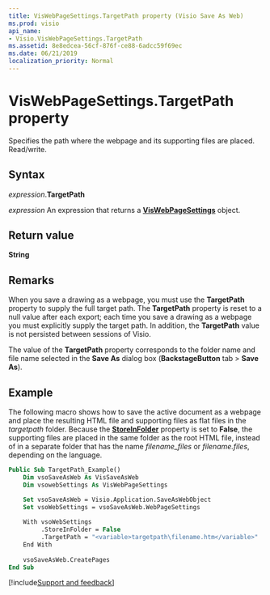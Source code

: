 ```yaml
---
title: VisWebPageSettings.TargetPath property (Visio Save As Web)
ms.prod: visio
api_name:
- Visio.VisWebPageSettings.TargetPath
ms.assetid: 8e8edcea-56cf-876f-ce88-6adcc59f69ec
ms.date: 06/21/2019
localization_priority: Normal
---
```



# VisWebPageSettings.TargetPath property

Specifies the path where the webpage and its supporting files are placed. Read/write.


## Syntax

_expression_.**TargetPath**

_expression_ An expression that returns a **[VisWebPageSettings](Visio.VisWebPageSettings.md)** object.


## Return value

**String**


## Remarks

When you save a drawing as a webpage, you must use the **TargetPath** property to supply the full target path. The **TargetPath** property is reset to a null value after each export; each time you save a drawing as a webpage you must explicitly supply the target path. In addition, the **TargetPath** value is not persisted between sessions of Visio.

The value of the **TargetPath** property corresponds to the folder name and file name selected in the **Save As** dialog box (**BackstageButton** tab > **Save As**).


## Example

The following macro shows how to save the active document as a webpage and place the resulting HTML file and supporting files as flat files in the _targetpath_ folder. Because the **[StoreInFolder](Visio.VisWebPageSettings.StoreInFolder.md)** property is set to **False**, the supporting files are placed in the same folder as the root HTML file, instead of in a separate folder that has the name _filename\_files_ or _filename.files_, depending on the language.

```vb
Public Sub TargetPath_Example()
    Dim vsoSaveAsWeb As VisSaveAsWeb 
    Dim vsowebSettings As VisWebPageSettings

    Set vsoSaveAsWeb = Visio.Application.SaveAsWebObject 
    Set vsoWebSettings = vsoSaveAsWeb.WebPageSettings
 
    With vsoWebSettings
         .StoreInFolder = False
         .TargetPath = "<variable>targetpath\filename.htm</variable>"
    End With
 
    vsoSaveAsWeb.CreatePages 
End Sub
```

[!include[Support and feedback](~/includes/feedback-boilerplate.md)]